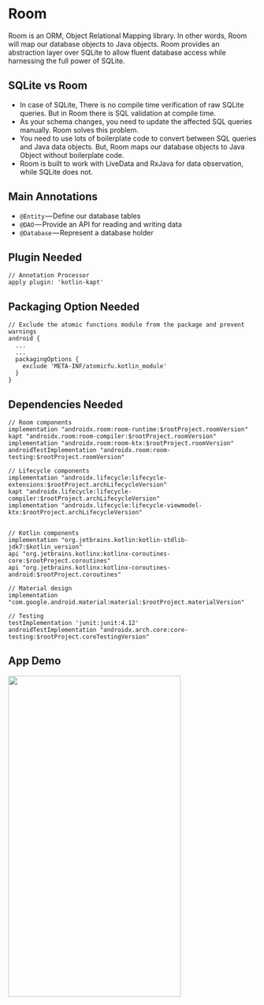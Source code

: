 # Room
Room is an ORM, Object Relational Mapping library. In other words, Room will map our database objects to Java objects. Room provides an abstraction layer over SQLite to allow fluent database access while harnessing the full power of SQLite.

## SQLite vs Room
* In case of SQLite, There is no compile time verification of raw SQLite queries. But in Room there is SQL validation at compile time.
* As your schema changes, you need to update the affected SQL queries manually. Room solves this problem.
* You need to use lots of boilerplate code to convert between SQL queries and Java data objects. But, Room maps our database objects to Java Object without boilerplate code.
* Room is built to work with LiveData and RxJava for data observation, while SQLite does not.

## Main Annotations
* `@Entity` — Define our database tables
* `@DAO` — Provide an API for reading and writing data
* `@Database` — Represent a database holder

## Plugin Needed
```
// Annotation Processor
apply plugin: 'kotlin-kapt'
```

## Packaging Option Needed
```
// Exclude the atomic functions module from the package and prevent warnings
android {
  ...
  ...
  packagingOptions {
    exclude 'META-INF/atomicfu.kotlin_module'
  }
}
```

## Dependencies Needed
```
// Room components
implementation "androidx.room:room-runtime:$rootProject.roomVersion"
kapt "androidx.room:room-compiler:$rootProject.roomVersion"
implementation "androidx.room:room-ktx:$rootProject.roomVersion"
androidTestImplementation "androidx.room:room-testing:$rootProject.roomVersion"

// Lifecycle components
implementation "androidx.lifecycle:lifecycle-extensions:$rootProject.archLifecycleVersion"
kapt "androidx.lifecycle:lifecycle-compiler:$rootProject.archLifecycleVersion"
implementation "androidx.lifecycle:lifecycle-viewmodel-ktx:$rootProject.archLifecycleVersion"


// Kotlin components
implementation "org.jetbrains.kotlin:kotlin-stdlib-jdk7:$kotlin_version"
api "org.jetbrains.kotlinx:kotlinx-coroutines-core:$rootProject.coroutines"
api "org.jetbrains.kotlinx:kotlinx-coroutines-android:$rootProject.coroutines"

// Material design
implementation "com.google.android.material:material:$rootProject.materialVersion"

// Testing
testImplementation 'junit:junit:4.12'
androidTestImplementation "androidx.arch.core:core-testing:$rootProject.coreTestingVersion"
```


## App Demo
<img src="https://i.gyazo.com/5c5e93477b8d6beaec956cbe70ea69d9.gif" width="350px" height="650px" />
